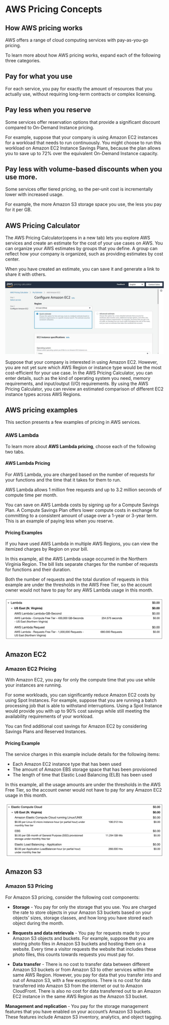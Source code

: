 # AWS Pricing Concepts

## How AWS pricing works

AWS offers a range of cloud computing services with pay-as-you-go pricing.

To learn more about how AWS pricing works, expand each of the following three categories.

## Pay for what you use

For each service, you pay for exactly the amount of resources that you actually use, without requiring long-term contracts or complex licensing.

## Pay less when you reserve

Some services offer reservation options that provide a significant discount compared to On-Demand Instance pricing.

For example, suppose that your company is using Amazon EC2 instances for a workload that needs to run continuously. You might choose to run this workload on Amazon EC2 Instance Savings Plans, because the plan allows you to save up to 72% over the equivalent On-Demand Instance capacity.

## Pay less with volume-based discounts when you use more.

Some services offer tiered pricing, so the per-unit cost is incrementally lower with increased usage.

For example, the more Amazon S3 storage space you use, the less you pay for it per GB.

## AWS Pricing Calculator

The AWS Pricing Calculator(opens in a new tab) lets you explore AWS services and create an estimate for the cost of your use cases on AWS. You can organize your AWS estimates by groups that you define. A group can reflect how your company is organized, such as providing estimates by cost center.

When you have created an estimate, you can save it and generate a link to share it with others.

![Alt text](d0ZY-jSMrvzzJjyu_X5vopv9JVIgw0bG3.jpg)

Suppose that your company is interested in using Amazon EC2. However, you are not yet sure which AWS Region or instance type would be the most cost-efficient for your use case. In the AWS Pricing Calculator, you can enter details, such as the kind of operating system you need, memory requirements, and input/output (I/O) requirements. By using the AWS Pricing Calculator, you can review an estimated comparison of different EC2 instance types across AWS Regions.

## AWS pricing examples

This section presents a few examples of pricing in AWS services. 

### AWS Lambda

To learn more about **AWS Lambda pricing**, choose each of the following two tabs.

#### AWS Lambda Pricing 

For AWS Lambda, you are charged based on the number of requests for your functions and the time that it takes for them to run.

AWS Lambda allows 1 million free requests and up to 3.2 million seconds of compute time per month.

You can save on AWS Lambda costs by signing up for a Compute Savings Plan. A Compute Savings Plan offers lower compute costs in exchange for committing to a consistent amount of usage over a 1-year or 3-year term. This is an example of paying less when you reserve.

#### Pricing Examples

If you have used AWS Lambda in multiple AWS Regions, you can view the itemized charges by Region on your bill.

In this example, all the AWS Lambda usage occurred in the Northern Virginia Region. The bill lists separate charges for the number of requests for functions and their duration.

Both the number of requests and the total duration of requests in this example are under the thresholds in the AWS Free Tier, so the account owner would not have to pay for any AWS Lambda usage in this month.

![Alt text](uDqEYbzeOOnCVPkd_vBX82XA7yd3QXpgS.png)

## Amazon EC2

### Amazon EC2 Pricing

With Amazon EC2, you pay for only the compute time that you use while your instances are running.

For some workloads, you can significantly reduce Amazon EC2 costs by using Spot Instances. For example, suppose that you are running a batch processing job that is able to withstand interruptions. Using a Spot Instance would provide you with up to 90% cost savings while still meeting the availability requirements of your workload.

You can find additional cost savings for Amazon EC2 by considering Savings Plans and Reserved Instances.

#### Pricing Example

The service charges in this example include details for the following items:

- Each Amazon EC2 instance type that has been used
- The amount of Amazon EBS storage space that has been provisioned
- The length of time that Elastic Load Balancing (ELB) has been used

In this example, all the usage amounts are under the thresholds in the AWS Free Tier, so the account owner would not have to pay for any Amazon EC2 usage in this month.

![Alt text](k3tMUd4PhswAN652_P8TO97KQwkScisje.png)

## Amazon S3

### Amazon S3 Pricing

For Amazon S3 pricing, consider the following cost components:

- **Storage** - You pay for only the storage that you use. You are charged the rate to store objects in your Amazon S3 buckets based on your objects’ sizes, storage classes, and how long you have stored each object during the month.

- **Requests and data retrievals** - You pay for requests made to your Amazon S3 objects and buckets. For example, suppose that you are storing photo files in Amazon S3 buckets and hosting them on a website. Every time a visitor requests the website that includes these photo files, this counts towards requests you must pay for.

- **Data transfer** - There is no cost to transfer data between different Amazon S3 buckets or from Amazon S3 to other services within the same AWS Region. However, you pay for data that you transfer into and out of Amazon S3, with a few exceptions. There is no cost for data transferred into Amazon S3 from the internet or out to Amazon CloudFront. There is also no cost for data transferred out to an Amazon EC2 instance in the same AWS Region as the Amazon S3 bucket.

**Management and replication** - You pay for the storage management features that you have enabled on your account’s Amazon S3 buckets. These features include Amazon S3 inventory, analytics, and object tagging.
